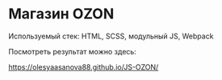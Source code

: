 <h1>Магазин OZON</h1>
<p>Используемый стек: HTML, SCSS, модульный JS, Webpack</p>
<p>Посмотреть результат можно здесь:</p>
<a href="https://olesyaasanova88.github.io/JS-OZON/">https://olesyaasanova88.github.io/JS-OZON/</a>

